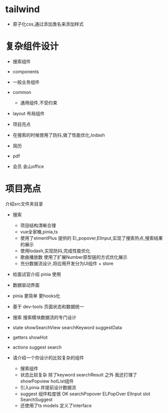 # tailwind
- 原子化css,通过添加类名来添加样式


# 复杂组件设计

- 搜索组件
 

- components
 - 一般业务组件
 - common
   - 通用组件,不受约束
 - layout 布局组件
 - 项目亮点
  - 在搜索的时候使用了防抖,做了性能优化,lodash

- 简历
 - pdf
 - 会员 金山office


# 项目亮点

介绍src文件夹目录

- 搜索
  - 项目结构清晰合理
  - vue全家桶,pinia,ts
  - 使用了elmentPlus 提供的 El_popover,ElInput,实现了搜索热点,搜索结果的展示
  - 使用lodash,实现防抖,完成性能优化
  - 歌曲播放数 使用了扩展Number原型链的方式优化展示
  - 充分数据流设计,将应用开发分为UI组件 + store 

- 给面试官介绍 pinia 使用
 - 数据驱动界面
 - pinia 更简单 更hooks化
 - 基于 dev-tools 页面状态和数据统一
 - 搜索 搜索模块数据流的专门设计
  - state showSearchView searchKeyword suggestData
  - getters showHot
  - actions suggest search
- 请介绍一个你设计的比较复杂的组件
  - 搜索组件
  - 状态比较复杂
      除了keyword searchResult 之外
      我还打理了showPopview hotList组件
  - 引入pinia 并提前设计数据流
  - suggest 组件粒度很 OK
      searchPopover
        ELPopOver
          ElInput slot
          SearchSuggest
  - 还使用了ts models 定义了interface 
  